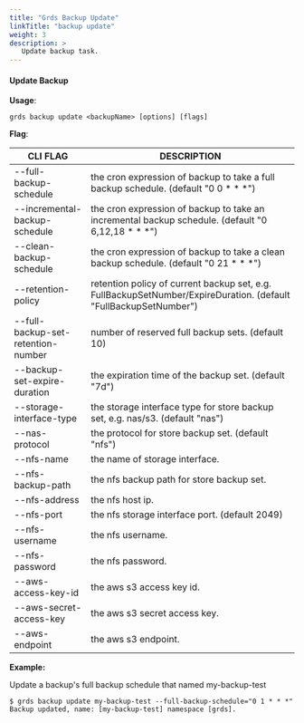 ```yaml
---
title: "Grds Backup Update"
linkTitle: "backup update"
weight: 3
description: >
   Update backup task.
---
```


#### Update Backup

**Usage**:

```shell script
grds backup update <backupName> [options] [flags]
```

**Flag**:

| CLI FLAG                             | DESCRIPTION                                                 |
| ------------------------------------ | ----------------------------------------------------------- |
| --full-backup-schedule        | the cron expression of backup to take a full backup schedule. (default "0 0 * * *") |
| --incremental-backup-schedule       | the cron expression of backup to take an incremental backup schedule. (default "0 6,12,18   *   *   *") |
| --clean-backup-schedule       | the cron expression of backup to take a clean backup schedule. (default "0 21   *   *   *") |
| --retention-policy       | retention policy of current backup set, e.g. FullBackupSetNumber/ExpireDuration. (default "FullBackupSetNumber") |
| --full-backup-set-retention-number       | number of reserved full backup sets. (default 10) |
| --backup-set-expire-duration       | the expiration time of the backup set. (default "7d") |
| --storage-interface-type       |  the storage interface type for store backup set, e.g. nas/s3. (default "nas") |
| --nas-protocol       | the protocol for store backup set. (default "nfs") |
| --nfs-name       |  the name of storage interface. |
| --nfs-backup-path       | the nfs backup path for store backup set. |
| --nfs-address       | the nfs host ip. |
| --nfs-port       | the nfs storage interface port. (default 2049) |
| --nfs-username       | the nfs username. |
| --nfs-password       | the nfs password. |
| --aws-access-key-id       |  the aws s3 access key id. |
| --aws-secret-access-key       | the aws s3 secret access key. |
| --aws-endpoint       | the aws s3 endpoint. |

**Example:**

Update a backup's full backup schedule that named my-backup-test

```shell
$ grds backup update my-backup-test --full-backup-schedule="0 1 * * *"
Backup updated, name: [my-backup-test] namespace [grds].
```